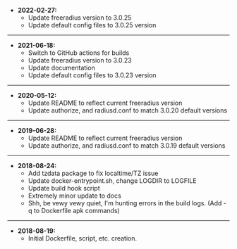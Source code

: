 * **2022-02-27:**
    * Update freeradius version to 3.0.25
    * Update default config files to 3.0.25 version
---
* **2021-06-18:**
    * Switch to GitHub actions for builds
    * Update freeradius version to 3.0.23
    * Update documentation
    * Update default config files to 3.0.23 version
---
* **2020-05-12:**
    * Update README to reflect current freeradius version
    * Update authorize, and radiusd.conf to match 3.0.20 default versions
---
* **2019-06-28:**
    * Update README to reflect current freeradius version
    * Update authorize, and radiusd.conf to match 3.0.19 default versions
---
* **2018-08-24:**
    * Add tzdata package to fix localtime/TZ issue
    * Update docker-entrypoint.sh, change LOGDIR to LOGFILE
    * Update build hook script
    * Extremely minor update to docs
    * Shh, be vewy vewy quiet, I'm hunting errors in the build logs. (Add -q to Dockerfile apk commands)
---
* **2018-08-19:**
    * Initial Dockerfile, script, etc. creation.
